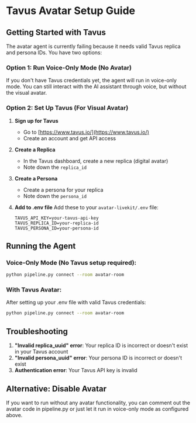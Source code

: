 # Tavus Avatar Setup Guide

## Getting Started with Tavus

The avatar agent is currently failing because it needs valid Tavus replica and persona IDs. You have two options:

### Option 1: Run Voice-Only Mode (No Avatar)
If you don't have Tavus credentials yet, the agent will run in voice-only mode. You can still interact with the AI assistant through voice, but without the visual avatar.

### Option 2: Set Up Tavus (For Visual Avatar)

1. **Sign up for Tavus**
   - Go to [https://www.tavus.io/](https://www.tavus.io/)
   - Create an account and get API access

2. **Create a Replica**
   - In the Tavus dashboard, create a new replica (digital avatar)
   - Note down the `replica_id`

3. **Create a Persona**
   - Create a persona for your replica
   - Note down the `persona_id`

4. **Add to .env file**
   Add these to your `avatar-livekit/.env` file:
   ```
   TAVUS_API_KEY=your-tavus-api-key
   TAVUS_REPLICA_ID=your-replica-id
   TAVUS_PERSONA_ID=your-persona-id
   ```

## Running the Agent

### Voice-Only Mode (No Tavus setup required):
```bash
python pipeline.py connect --room avatar-room
```

### With Tavus Avatar:
After setting up your .env file with valid Tavus credentials:
```bash
python pipeline.py connect --room avatar-room
```

## Troubleshooting

1. **"Invalid replica_uuid" error**: Your replica ID is incorrect or doesn't exist in your Tavus account
2. **"Invalid persona_uuid" error**: Your persona ID is incorrect or doesn't exist
3. **Authentication error**: Your Tavus API key is invalid

## Alternative: Disable Avatar

If you want to run without any avatar functionality, you can comment out the avatar code in pipeline.py or just let it run in voice-only mode as configured above. 